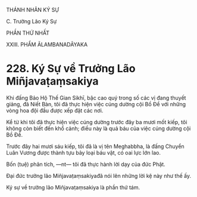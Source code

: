 THÁNH NHÂN KÝ SỰ

C. Trưởng Lão Ký Sự

PHẦN THỨ NHẤT

XXIII. PHẨM ĀLAMBANADĀYAKA

# 228. Ký Sự về Trưởng Lão Miñjavaṭaṃsakiya

Khi đấng Bảo Hộ Thế Gian Sikhī, bậc cao quý trong số các vị đang thuyết giảng, đã Niết Bàn, tôi đã thực hiện việc cúng dường cội Bồ Đề với những vòng hoa đội đầu được xếp đặt các nơi.

Kể từ khi tôi đã thực hiện việc cúng dường trước đây ba mươi mốt kiếp, tôi không còn biết đến khổ cảnh; điều này là quả báu của việc cúng dường cội Bồ Đề.

Trước đây hai mươi sáu kiếp, tôi đã là vị tên Meghabbha, là đấng Chuyển Luân Vương được thành tựu bảy loại báu vật, có oai lực lớn lao.

Bốn (tuệ) phân tích, ―nt― tôi đã thực hành lời dạy của đức Phật.

Đại đức trưởng lão Miñjavaṭaṃsakiyađã nói lên những lời kệ này như thế ấy.

Ký sự về trưởng lão Miñjavaṭaṃsakiya là phần thứ tám.
